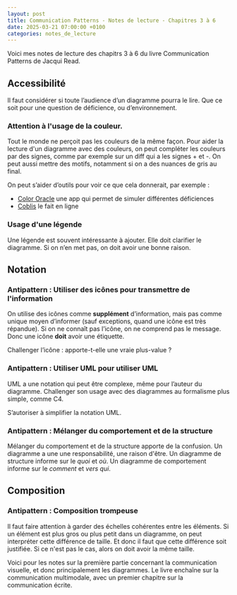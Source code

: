```yaml
---
layout: post
title: Communication Patterns - Notes de lecture - Chapitres 3 à 6
date: 2025-03-21 07:00:00 +0100
categories: notes_de_lecture
---
```

Voici mes notes de lecture des chapitrs 3 à 6 du livre Communication Patterns de Jacqui Read. 

## Accessibilité
Il faut considérer si toute l’audience d’un diagramme pourra le lire. 
Que ce soit pour une question de déficience, ou d’environnement. 

### Attention à l'usage de la couleur. 
Tout le monde ne perçoit pas les couleurs de la même façon. 
Pour aider la lecture d'un diagramme avec des couleurs, on peut compléter les couleurs par des signes, comme par exemple sur un diff qui a les signes + et -. 
On peut aussi mettre des motifs, notamment si on a des nuances de gris au final. 

On peut s’aider d’outils pour voir ce que cela donnerait, par exemple :
- [Color Oracle](https://colororacle.org/) une app qui permet de simuler différentes déficiences
- [Coblis](https://www.color-blindness.com/coblis-color-blindness-simulator/) le fait en ligne

### Usage d'une légende
Une légende est souvent intéressante à ajouter. 
Elle doit clarifier le diagramme. 
Si on n’en met pas, on doit avoir une bonne raison. 

## Notation

### Antipattern : Utiliser des icônes pour transmettre de l'information
On utilise des icônes comme **supplément** d’information, mais pas comme unique moyen d’informer (sauf exceptions, quand une icône est très répandue). 
Si on ne connaît pas l’icône, on ne comprend pas le message. 
Donc une icône **doit** avoir une étiquette. 

Challenger l’icône : apporte-t-elle une vraie plus-value ?

### Antipattern : Utiliser UML pour utiliser UML
UML a une notation qui peut être complexe, même pour l’auteur du diagramme. 
Challenger son usage avec des diagrammes au formalisme plus simple, comme C4. 

S’autoriser à simplifier la notation UML. 

### Antipattern : Mélanger du comportement et de la structure
Mélanger du comportement et de la structure apporte de la confusion. 
Un diagramme a une une responsabilité, une raison d'être. 
Un diagramme de structure informe sur le *quoi* et *où*. 
Un diagramme de comportement informe sur le *comment* et *vers qui*. 

## Composition

### Antipattern : Composition trompeuse
Il faut faire attention à garder des échelles cohérentes entre les éléments. 
Si un élément est plus gros ou plus petit dans un diagramme, on peut interpréter cette différence de taille. 
Et donc il faut que cette différence soit justifiée. 
Si ce n'est pas le cas, alors on doit avoir la même taille. 

Voici pour les notes sur la première partie concernant la communication visuelle, et donc principalement les diagrammes. 
Le livre enchaîne sur la communication multimodale, avec un premier chapitre sur la communication écrite. 